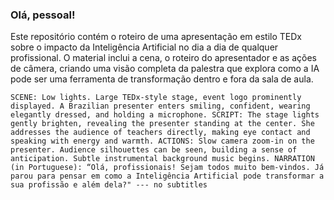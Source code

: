 ### Olá, pessoal!

Este repositório contém o roteiro de uma apresentação em estilo TEDx sobre o impacto da Inteligência Artificial no dia a dia de qualquer profissional. O material inclui a cena, o roteiro do apresentador e as ações de câmera, criando uma visão completa da palestra que explora como a IA pode ser uma ferramenta de transformação dentro e fora da sala de aula.

    SCENE: Low lights. Large TEDx-style stage, event logo prominently displayed. A Brazilian presenter enters smiling, confident, wearing elegantly dressed, and holding a microphone. SCRIPT: The stage lights gently brighten, revealing the presenter standing at the center. She addresses the audience of teachers directly, making eye contact and speaking with energy and warmth. ACTIONS: Slow camera zoom-in on the presenter. Audience silhouettes can be seen, building a sense of anticipation. Subtle instrumental background music begins. NARRATION (in Portuguese): “Olá, profissionais! Sejam todos muito bem-vindos. Já parou para pensar em como a Inteligência Artificial pode transformar a sua profissão e além dela?" --- no subtitles
